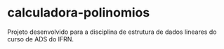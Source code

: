# calculadora-polinomios
Projeto desenvolvido para a disciplina de estrutura de dados lineares do curso de ADS do IFRN.
